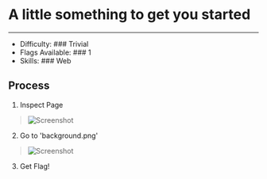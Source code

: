 # A little something to get you started
------

* Difficulty: ### Trivial
* Flags Available: ### 1
* Skills: ### Web

## Process
1. Inspect Page
> ![Screenshot](https://i.imgur.com/Zjawfha.png)

2. Go to 'background.png'
> ![Screenshot](https://i.imgur.com/B2X4WP0.png)

3. Get Flag!
